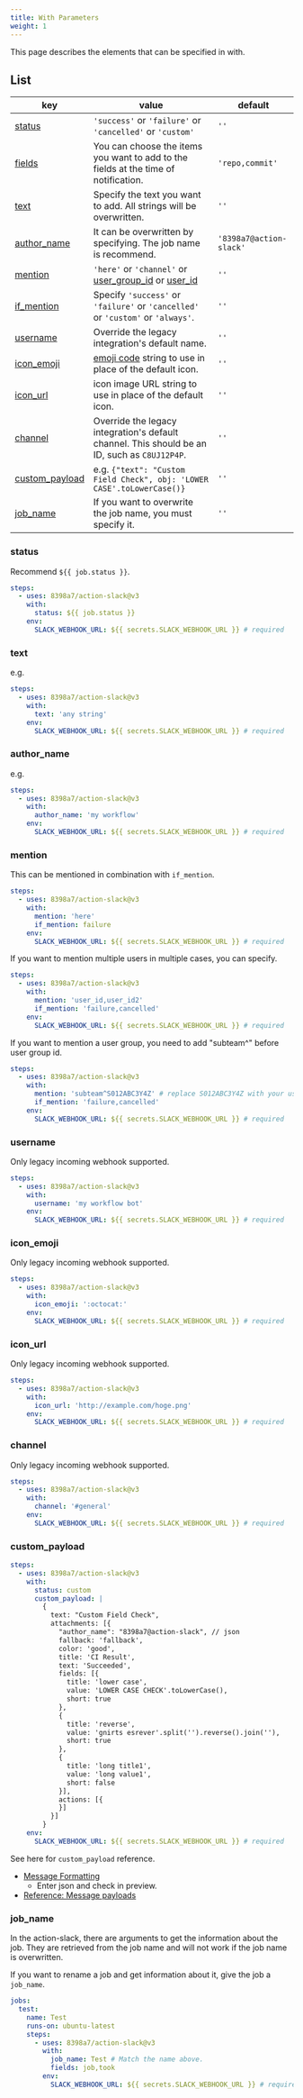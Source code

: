 ```yaml
---
title: With Parameters
weight: 1
---
```


This page describes the elements that can be specified in with.

## List

| key                                    | value                                                                                                                                                                                                | default                 |
| -------------------------------------- | ---------------------------------------------------------------------------------------------------------------------------------------------------------------------------------------------------- | ----------------------- |
| [status](#status)                 | `'success'` or `'failure'` or `'cancelled'` or `'custom'`                                                                                                                                            | `''`                    |
| [fields](/usage/fields)                      | You can choose the items you want to add to the fields at the time of notification.                                                                                                                  | `'repo,commit'`         |
| [text](#text)                     | Specify the text you want to add. All strings will be overwritten.                                                                                                                                   | `''`                    |
| [author_name](#author_name)       | It can be overwritten by specifying. The job name is recommend.                                                                                                                                      | `'8398a7@action-slack'` |
| [mention](#mention)               | `'here'` or `'channel'` or [user_group_id](https://api.slack.com/reference/surfaces/formatting#mentioning-groups) or [user_id](https://api.slack.com/reference/surfaces/formatting#mentioning-users) | `''`                    |
| [if_mention](#mention)            | Specify `'success'` or `'failure'` or `'cancelled'` or `'custom'` or `'always'`.                                                                                                                     | `''`                    |
| [username](#username)             | Override the legacy integration's default name.                                                                                                                                                      | `''`                    |
| [icon_emoji](#icon_emoji)         | [emoji code](https://www.webfx.com/tools/emoji-cheat-sheet/) string to use in place of the default icon.                                                                                             | `''`                    |
| [icon_url](#icon_url)             | icon image URL string to use in place of the default icon.                                                                                                                                           | `''`                    |
| [channel](#channel)               | Override the legacy integration's default channel. This should be an ID, such as `C8UJ12P4P`.                                                                                                        | `''`                    |
| [custom_payload](#custom_payload) | e.g. `{"text": "Custom Field Check", obj: 'LOWER CASE'.toLowerCase()}`                                                                                                                               | `''`                    |
| [job_name](#job_name)             | If you want to overwrite the job name, you must specify it.                                                                                                                                          | `''`                    |

### status

Recommend `${{ job.status }}`.

```yaml
steps:
  - uses: 8398a7/action-slack@v3
    with:
      status: ${{ job.status }}
    env:
      SLACK_WEBHOOK_URL: ${{ secrets.SLACK_WEBHOOK_URL }} # required
```

### text

e.g.

```yaml
steps:
  - uses: 8398a7/action-slack@v3
    with:
      text: 'any string'
    env:
      SLACK_WEBHOOK_URL: ${{ secrets.SLACK_WEBHOOK_URL }} # required
```

### author_name

e.g.

```yaml
steps:
  - uses: 8398a7/action-slack@v3
    with:
      author_name: 'my workflow'
    env:
      SLACK_WEBHOOK_URL: ${{ secrets.SLACK_WEBHOOK_URL }} # required
```

### mention

This can be mentioned in combination with `if_mention`.

```yaml
steps:
  - uses: 8398a7/action-slack@v3
    with:
      mention: 'here'
      if_mention: failure
    env:
      SLACK_WEBHOOK_URL: ${{ secrets.SLACK_WEBHOOK_URL }} # required
```

If you want to mention multiple users in multiple cases, you can specify.

```yaml
steps:
  - uses: 8398a7/action-slack@v3
    with:
      mention: 'user_id,user_id2'
      if_mention: 'failure,cancelled'
    env:
      SLACK_WEBHOOK_URL: ${{ secrets.SLACK_WEBHOOK_URL }} # required
```

If you want to mention a user group, you need to add "subteam^" before user group id.

```yaml
steps:
  - uses: 8398a7/action-slack@v3
    with:
      mention: 'subteam^S012ABC3Y4Z' # replace S012ABC3Y4Z with your user group id
      if_mention: 'failure,cancelled'
    env:
      SLACK_WEBHOOK_URL: ${{ secrets.SLACK_WEBHOOK_URL }} # required
```


### username

Only legacy incoming webhook supported.

```yaml
steps:
  - uses: 8398a7/action-slack@v3
    with:
      username: 'my workflow bot'
    env:
      SLACK_WEBHOOK_URL: ${{ secrets.SLACK_WEBHOOK_URL }} # required
```

### icon_emoji

Only legacy incoming webhook supported.

```yaml
steps:
  - uses: 8398a7/action-slack@v3
    with:
      icon_emoji: ':octocat:'
    env:
      SLACK_WEBHOOK_URL: ${{ secrets.SLACK_WEBHOOK_URL }} # required
```

### icon_url

Only legacy incoming webhook supported.

```yaml
steps:
  - uses: 8398a7/action-slack@v3
    with:
      icon_url: 'http://example.com/hoge.png'
    env:
      SLACK_WEBHOOK_URL: ${{ secrets.SLACK_WEBHOOK_URL }} # required
```

### channel

Only legacy incoming webhook supported.

```yaml
steps:
  - uses: 8398a7/action-slack@v3
    with:
      channel: '#general'
    env:
      SLACK_WEBHOOK_URL: ${{ secrets.SLACK_WEBHOOK_URL }} # required
```

### custom_payload

```yaml
steps:
  - uses: 8398a7/action-slack@v3
    with:
      status: custom
      custom_payload: |
        {
          text: "Custom Field Check",
          attachments: [{
            "author_name": "8398a7@action-slack", // json
            fallback: 'fallback',
            color: 'good',
            title: 'CI Result',
            text: 'Succeeded',
            fields: [{
              title: 'lower case',
              value: 'LOWER CASE CHECK'.toLowerCase(),
              short: true
            },
            {
              title: 'reverse',
              value: 'gnirts esrever'.split('').reverse().join(''),
              short: true
            },
            {
              title: 'long title1',
              value: 'long value1',
              short: false
            }],
            actions: [{
            }]
          }]
        }
    env:
      SLACK_WEBHOOK_URL: ${{ secrets.SLACK_WEBHOOK_URL }} # required
```

See here for `custom_payload` reference.

- [Message Formatting](https://api.slack.com/docs/messages/builder)
  - Enter json and check in preview.
- [Reference: Message payloads](https://api.slack.com/reference/messaging/payload)

### job_name

In the action-slack, there are arguments to get the information about the job.
They are retrieved from the job name and will not work if the job name is overwritten.

If you want to rename a job and get information about it, give the job a `job_name`.

```yaml
jobs:
  test:
    name: Test
    runs-on: ubuntu-latest
    steps:
      - uses: 8398a7/action-slack@v3
        with:
          job_name: Test # Match the name above.
          fields: job,took
        env:
          SLACK_WEBHOOK_URL: ${{ secrets.SLACK_WEBHOOK_URL }} # required
```
